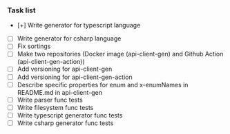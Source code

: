 ### Task list
- [+] Write generator for typescript language
- [ ] Write generator for csharp language
- [ ] Fix sortings
- [ ] Make two repositories (Docker image (api-client-gen) and Github Action (api-client-gen-action))
- [ ] Add versioning for api-client-gen
- [ ] Add versioning for api-client-gen-action
- [ ] Describe specific properties for enum and x-enumNames in README.md in api-client-gen
- [ ] Write parser func tests
- [ ] Write filesystem func tests
- [ ] Write typescript generator func tests
- [ ] Write csharp generator func tests
